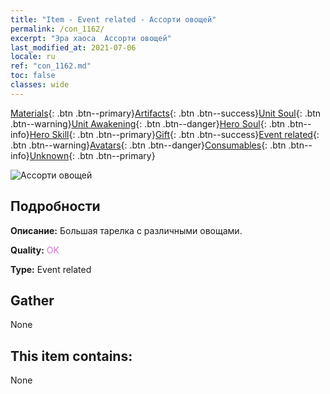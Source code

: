 ```yaml
---
title: "Item - Event related - Ассорти овощей"
permalink: /con_1162/
excerpt: "Эра хаоса  Ассорти овощей"
last_modified_at: 2021-07-06
locale: ru
ref: "con_1162.md"
toc: false
classes: wide
---
```

 [Materials](/ItemsRU/){: .btn .btn--primary}[Artifacts](/ItemsRU/Artifacts/){: .btn .btn--success}[Unit Soul](/ItemsRU/UnitSoul/){: .btn .btn--warning}[Unit Awakening](/ItemsRU/UnitAwakening/){: .btn .btn--danger}[Hero Soul](/ItemsRU/HeroSoul/){: .btn .btn--info}[Hero Skill](/ItemsRU/HeroSkill/){: .btn .btn--primary}[Gift](/ItemsRU/Gift/){: .btn .btn--success}[Event related](/ItemsRU/Events/){: .btn .btn--warning}[Avatars](/ItemsRU/Avatars/){: .btn .btn--danger}[Consumables](/ItemsRU/Consumables/){: .btn .btn--info}[Unknown](/ItemsRU/Unknown/){: .btn .btn--primary}

 ![Ассорти овощей](/images/t/i_8150012.png)

## Подробности
 **Описание:** Большая тарелка с различными овощами.

 **Quality:** <span style="color: #DA70D6">OK</span>

 **Type:** Event related

## Gather

  None

## This item contains:

  None

